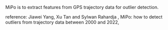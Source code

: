 MiPo is to extract features from GPS trajectory data for outlier detection. 


reference: Jiawei Yang, Xu Tan and Sylwan Rahardja , MiPo: how to detect outliers from trajectory data between 2000 and 2022,
